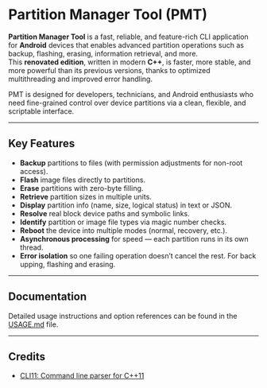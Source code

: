 # Partition Manager Tool (PMT)

**Partition Manager Tool** is a fast, reliable, and feature-rich CLI application for **Android** devices that enables advanced partition operations such as backup, flashing, erasing, information retrieval, and more.  
This **renovated edition**, written in modern **C++**, is faster, more stable, and more powerful than its previous versions, thanks to optimized multithreading and improved error handling.

PMT is designed for developers, technicians, and Android enthusiasts who need fine-grained control over device partitions via a clean, flexible, and scriptable interface.

---

## Key Features

- **Backup** partitions to files (with permission adjustments for non-root access).
- **Flash** image files directly to partitions.
- **Erase** partitions with zero-byte filling.
- **Retrieve** partition sizes in multiple units.
- **Display** partition info (name, size, logical status) in text or JSON.
- **Resolve** real block device paths and symbolic links.
- **Identify** partition or image file types via magic number checks.
- **Reboot** the device into multiple modes (normal, recovery, etc.).
- **Asynchronous processing** for speed — each partition runs in its own thread.
- **Error isolation** so one failing operation doesn’t cancel the rest. For back upping, flashing and erasing.

---

## Documentation

Detailed usage instructions and option references can be found in the [USAGE.md](./USAGE.md) file.

---

## Credits
 - [CLI11: Command line parser for C++11](https://github.com/CLIUtils/CLI11)
